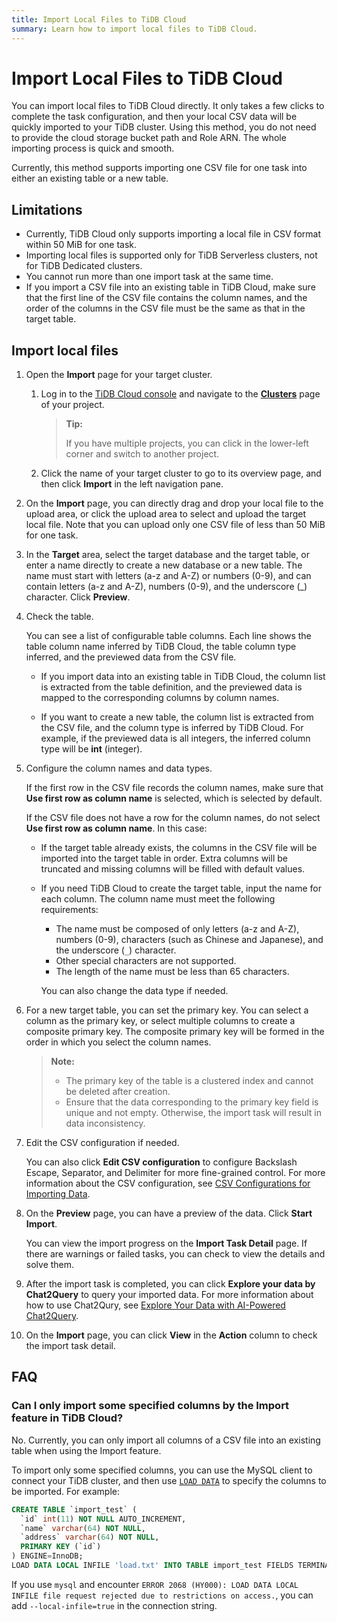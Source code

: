 ```yaml
---
title: Import Local Files to TiDB Cloud
summary: Learn how to import local files to TiDB Cloud.
---
```


# Import Local Files to TiDB Cloud

You can import local files to TiDB Cloud directly. It only takes a few clicks to complete the task configuration, and then your local CSV data will be quickly imported to your TiDB cluster. Using this method, you do not need to provide the cloud storage bucket path and Role ARN. The whole importing process is quick and smooth.

Currently, this method supports importing one CSV file for one task into either an existing table or a new table.

## Limitations

- Currently, TiDB Cloud only supports importing a local file in CSV format within 50 MiB for one task.
- Importing local files is supported only for TiDB Serverless clusters, not for TiDB Dedicated clusters.
- You cannot run more than one import task at the same time.
- If you import a CSV file into an existing table in TiDB Cloud, make sure that the first line of the CSV file contains the column names, and the order of the columns in the CSV file must be the same as that in the target table.

## Import local files

1. Open the **Import** page for your target cluster.

    1. Log in to the [TiDB Cloud console](https://tidbcloud.com/) and navigate to the [**Clusters**](https://tidbcloud.com/console/clusters) page of your project.

        > **Tip:**
        >
        > If you have multiple projects, you can click <MDSvgIcon name="icon-left-projects" /> in the lower-left corner and switch to another project.

    2. Click the name of your target cluster to go to its overview page, and then click **Import** in the left navigation pane.

2. On the **Import** page, you can directly drag and drop your local file to the upload area, or click the upload area to select and upload the target local file. Note that you can upload only one CSV file of less than 50 MiB for one task.

3. In the **Target** area, select the target database and the target table, or enter a name directly to create a new database or a new table. The name must start with letters (a-z and A-Z) or numbers (0-9), and can contain letters (a-z and A-Z), numbers (0-9), and the underscore (_) character. Click **Preview**.

4. Check the table.

    You can see a list of configurable table columns. Each line shows the table column name inferred by TiDB Cloud, the table column type inferred, and the previewed data from the CSV file.

    - If you import data into an existing table in TiDB Cloud, the column list is extracted from the table definition, and the previewed data is mapped to the corresponding columns by column names.

    - If you want to create a new table, the column list is extracted from the CSV file, and the column type is inferred by TiDB Cloud. For example, if the previewed data is all integers, the inferred column type will be **int** (integer).

5. Configure the column names and data types.

    If the first row in the CSV file records the column names, make sure that **Use first row as column name** is selected, which is selected by default.

    If the CSV file does not have a row for the column names, do not select **Use first row as column name**. In this case:

    - If the target table already exists, the columns in the CSV file will be imported into the target table in order. Extra columns will be truncated and missing columns will be filled with default values.

    - If you need TiDB Cloud to create the target table, input the name for each column. The column name must meet the following requirements:

        * The name must be composed of only letters (a-z and A-Z), numbers (0-9), characters (such as Chinese and Japanese), and the underscore (`_`) character.
        * Other special characters are not supported.
        * The length of the name must be less than 65 characters.

        You can also change the data type if needed.

6. For a new target table, you can set the primary key. You can select a column as the primary key, or select multiple columns to create a composite primary key. The composite primary key will be formed in the order in which you select the column names.

    > **Note:**
    >
    > - The primary key of the table is a clustered index and cannot be deleted after creation.
    > - Ensure that the data corresponding to the primary key field is unique and not empty. Otherwise, the import task will result in data inconsistency.

7. Edit the CSV configuration if needed.

   You can also click **Edit CSV configuration** to configure Backslash Escape, Separator, and Delimiter for more fine-grained control. For more information about the CSV configuration, see [CSV Configurations for Importing Data](/tidb-cloud/csv-config-for-import-data.md).

8. On the **Preview** page, you can have a preview of the data. Click **Start Import**.

    You can view the import progress on the **Import Task Detail** page. If there are warnings or failed tasks, you can check to view the details and solve them.

9. After the import task is completed, you can click **Explore your data by Chat2Query** to query your imported data. For more information about how to use Chat2Qury, see [Explore Your Data with AI-Powered Chat2Query](/tidb-cloud/explore-data-with-chat2query.md).

10. On the **Import** page, you can click **View** in the **Action** column to check the import task detail.

## FAQ

### Can I only import some specified columns by the Import feature in TiDB Cloud?

No. Currently, you can only import all columns of a CSV file into an existing table when using the Import feature.

To import only some specified columns, you can use the MySQL client to connect your TiDB cluster, and then use [`LOAD DATA`](https://docs.pingcap.com/tidb/stable/sql-statement-load-data) to specify the columns to be imported. For example:

```sql
CREATE TABLE `import_test` (
  `id` int(11) NOT NULL AUTO_INCREMENT,
  `name` varchar(64) NOT NULL,
  `address` varchar(64) NOT NULL,
  PRIMARY KEY (`id`)
) ENGINE=InnoDB;
LOAD DATA LOCAL INFILE 'load.txt' INTO TABLE import_test FIELDS TERMINATED BY ',' (name, address);
```

If you use `mysql` and encounter `ERROR 2068 (HY000): LOAD DATA LOCAL INFILE file request rejected due to restrictions on access.`, you can add `--local-infile=true` in the connection string.
